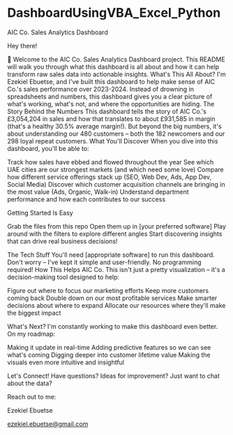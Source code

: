 # DashboardUsingVBA_Excel_Python

AIC Co. Sales Analytics Dashboard


Hey there! 

👋 Welcome to the AIC Co. Sales Analytics Dashboard project. This README will walk you through what this dashboard is all about and how it can help transform raw sales data into actionable insights.
What's This All About?
I'm Ezekiel Ebuetse, and I've built this dashboard to help make sense of AIC Co.'s sales performance over 2023-2024. Instead of drowning in spreadsheets and numbers, this dashboard gives you a clear picture of what's working, what's not, and where the opportunities are hiding.
The Story Behind the Numbers
This dashboard tells the story of AIC Co.'s £3,054,204 in sales and how that translates to about £931,585 in margin (that's a healthy 30.5% average margin!). But beyond the big numbers, it's about understanding our 480 customers – both the 182 newcomers and our 298 loyal repeat customers.
What You'll Discover
When you dive into this dashboard, you'll be able to:

Track how sales have ebbed and flowed throughout the year
See which UAE cities are our strongest markets (and which need some love)
Compare how different service offerings stack up (SEO, Web Dev, Ads, App Dev, Social Media)
Discover which customer acquisition channels are bringing in the most value (Ads, Organic, Walk-in)
Understand department performance and how each contributes to our success

Getting Started Is Easy

Grab the files from this repo
Open them up in [your preferred software]
Play around with the filters to explore different angles
Start discovering insights that can drive real business decisions!

The Tech Stuff
You'll need [appropriate software] to run this dashboard. Don't worry – I've kept it simple and user-friendly. No programming required!
How This Helps AIC Co.
This isn't just a pretty visualization – it's a decision-making tool designed to help:

Figure out where to focus our marketing efforts
Keep more customers coming back
Double down on our most profitable services
Make smarter decisions about where to expand
Allocate our resources where they'll make the biggest impact

What's Next?
I'm constantly working to make this dashboard even better. On my roadmap:

Making it update in real-time
Adding predictive features so we can see what's coming
Digging deeper into customer lifetime value
Making the visuals even more intuitive and insightful

Let's Connect!
Have questions? Ideas for improvement? Just want to chat about the data? 

Reach out to me:

Ezekiel Ebuetse

ezekiel.ebuetse@gmail.com
